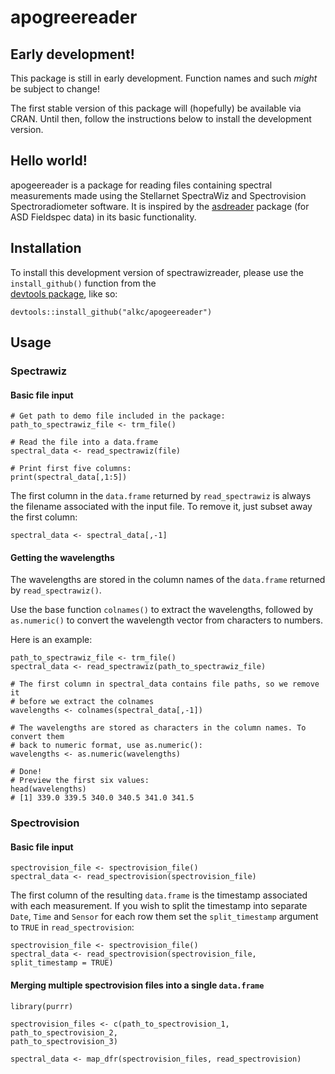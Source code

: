 # apogreereader

## Early development!

This package is still in early development. Function names and such _might_ be 
subject to change!

The first stable version of this package will (hopefully) be available via CRAN.
Until then, follow the instructions below to install the development version.

## Hello world!

apogeereader is a package for reading files containing spectral measurements 
made using the Stellarnet SpectraWiz and Spectrovision Spectroradiometer software. 
It is inspired by the [asdreader](https://github.com/cran/asdreader) package 
(for ASD Fieldspec data) in its basic functionality.

## Installation 

To install this development version of spectrawizreader, please use the 
`install_github()` function from the  
[devtools package](https://github.com/r-lib/devtools/), like so:

```{r}
devtools::install_github("alkc/apogeereader")
```

## Usage

### Spectrawiz

#### Basic file input

```{r}
# Get path to demo file included in the package:
path_to_spectrawiz_file <- trm_file()

# Read the file into a data.frame
spectral_data <- read_spectrawiz(file)

# Print first five columns:
print(spectral_data[,1:5])
```

The first column in the `data.frame` returned by `read_spectrawiz` is always
the filename associated with the input file. To remove it, just subset away
the first column:

```{r}
spectral_data <- spectral_data[,-1]
```

#### Getting the wavelengths

The wavelengths are stored in the column names of the `data.frame` returned by
`read_spectrawiz()`. 

Use the base function `colnames()` to extract the wavelengths, followed by
`as.numeric()` to convert the wavelength vector from characters to numbers.

Here is an example:

```{r}
path_to_spectrawiz_file <- trm_file()
spectral_data <- read_spectrawiz(path_to_spectrawiz_file)

# The first column in spectral_data contains file paths, so we remove it 
# before we extract the colnames
wavelengths <- colnames(spectral_data[,-1])

# The wavelengths are stored as characters in the column names. To convert them
# back to numeric format, use as.numeric():
wavelengths <- as.numeric(wavelengths)

# Done!
# Preview the first six values:
head(wavelengths)
# [1] 339.0 339.5 340.0 340.5 341.0 341.5
```

### Spectrovision

#### Basic file input

```{r}
spectrovision_file <- spectrovision_file()
spectral_data <- read_spectrovision(spectrovision_file)
```
The first column of the resulting `data.frame` is the timestamp
associated with each measurement. If you wish to split the timestamp into
separate `Date`, `Time` and `Sensor` for each row them set the `split_timestamp`
argument to `TRUE` in `read_spectrovision`:

```{r}
spectrovision_file <- spectrovision_file()
spectral_data <- read_spectrovision(spectrovision_file, split_timestamp = TRUE)
```


#### Merging multiple spectrovision files into a single `data.frame`

```{r}
library(purrr)

spectrovision_files <- c(path_to_spectrovision_1, path_to_spectrovision_2, 
path_to_spectrovision_3)

spectral_data <- map_dfr(spectrovision_files, read_spectrovision)
```

